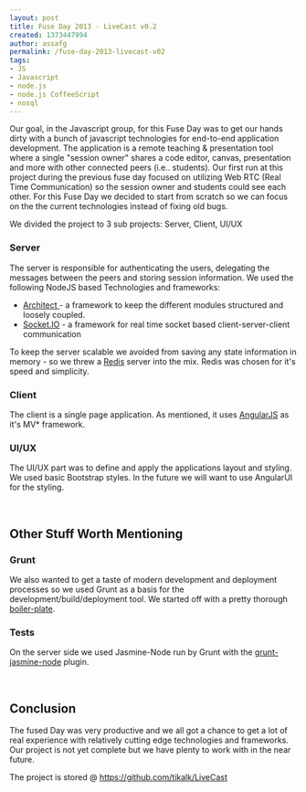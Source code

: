 ```yaml
---
layout: post
title: Fuse Day 2013 - LiveCast v0.2
created: 1373447994
author: assafg
permalink: /fuse-day-2013-livecast-v02
tags:
- JS
- Javascript
- node.js
- node.js CoffeeScript
- nosql
---
```

<p>Our goal, in the Javascript group, for this Fuse Day was to get our hands dirty with a bunch of javascript technologies for end-to-end application development. The application is a remote teaching &amp; presentation tool where a single &quot;session owner&quot; shares a code editor, canvas, presentation and more with other connected peers (i.e.. students). Our first run at this project during the previous fuse day focused on utilizing Web RTC (Real Time Communication) so the session owner and students could see each other. For this Fuse Day we decided to start from scratch so we can focus on the the current technologies instead of fixing old bugs.</p>
<p>We divided the project to 3 sub projects: Server, Client, UI/UX</p>
<h3>
	Server&nbsp;</h3>
<p>The server is responsible for authenticating the users, delegating the messages between the peers and storing session information. We used the following NodeJS based Technologies and frameworks:</p>
<ul>
	<li>
		<a href="https://github.com/c9/architect">Architect </a>- a framework to keep the different modules structured and loosely coupled.</li>
	<li>
		<a href="http://socket.io/">Socket.IO</a>&nbsp;- a framework for real time socket based client-server-client communication</li>
</ul>
<p>To keep the server scalable we avoided from saving any state information in memory - so we threw a <a href="http://redis.io/">Redis</a>&nbsp;server into the mix. Redis was chosen for it&#39;s speed and simplicity.</p>
<h3>
	Client</h3>
<p>The client is a single page application. As mentioned, it uses <a href="http://angularjs.org/">AngularJS</a>&nbsp;as it&#39;s MV* framework.</p>
<h3>
	UI/UX</h3>
<p>The UI/UX part was to define and apply the applications layout and styling. We used basic Bootstrap styles. In the future we will want to use AngularUI for the styling.</p>
<p>&nbsp;</p>
<h2>
	Other Stuff Worth Mentioning</h2>
<h3>
	Grunt</h3>
<p>We also wanted to get a taste of modern development and deployment processes so we used Grunt as a basis for the development/build/deployment tool. We started off with a pretty thorough <a href="https://github.com/kamiyam/grunt-init-express">boiler-plate</a>.&nbsp;</p>
<h3>
	Tests</h3>
<p>On the server side we used Jasmine-Node run by Grunt with the <a href="https://github.com/jasmine-contrib/grunt-jasmine-node">grunt-jasmine-node</a> plugin.</p>
<p>&nbsp;</p>
<h2>
	Conclusion</h2>
<p>The fused Day was very productive and we all got a chance to get a lot of real experience with relatively cutting edge technologies and frameworks. Our project is not yet complete but we have plenty to work with in the near future.</p>
<p>The project is stored @&nbsp;<a href="https://github.com/tikalk/LiveCast">https://github.com/tikalk/LiveCast</a></p>
<h2>
	&nbsp;</h2>
<p>&nbsp;</p>

